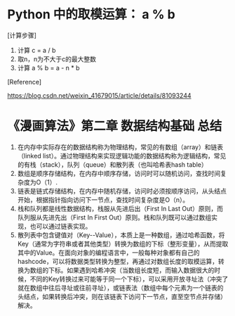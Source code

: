 # Python 中的取模运算： a % b
[计算步骤]
1. 计算 c = a / b
2. 取n，n为不大于c的最大整数
3. 计算 a % b = a - n * b

[Reference]

https://blog.csdn.net/weixin_41679015/article/details/81093244


# 《漫画算法》第二章 数据结构基础 总结
1. 在内存中实际存在的数据结构称为物理结构，常见的有数组（array）和链表（linked list）。通过物理结构来实现逻辑功能的数据结构称为逻辑结构，常见的有栈（stack），队列（queue）和散列表（也叫哈希表hash table）
2. 数组是顺序存储结构，在内存中顺序存储，访问时可以随机访问，查找时间复杂度为O（1）.
3. 链表是链式存储结构，在内存中随机存储，访问时必须按顺序访问，从头结点开始，根据指针指向访问下一节点，查找时间复杂度是O（n）。
4. 栈和队列都是线性数据结构，栈服从先进后出（First In Last Out）原则，而队列服从先进先出（First In First Out）原则。栈和队列既可以通过数组实现，也可以通过链表实现。
5. 散列表中包含键值对（Key--Value），本质上是一种数组，通过哈希函数，将Key（通常为字符串或者其他类型）转换为数组的下标（整形变量），从而提取其中的Value。在面向对象的编程语言中，一般每种对象都有自己的hashcode，可以将数据类型转换为整型，再通过对数组长度的取模运算，转换为数组的下标。如果遇到哈希冲突（当数组长度短，而输入数据很大的时候，不同的Key转换过来可能等于同一个下标），可以采用开放寻址法（冲突了就在数组中往后寻址或往前寻址），或链表法（数组中每个元素为一个链表的头结点，如果转换后冲突，则在该链表下访问下一节点，直至空节点并存储）解决。
